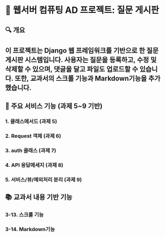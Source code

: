 # 📘 웹서버 컴퓨팅 AD 프로젝트: 질문 게시판

## 🔍 개요
이 프로젝트는 Django 웹 프레임워크를 기반으로 한 **질문 게시판 시스템**입니다. 사용자는 질문을 등록하고, 수정 및 삭제할 수 있으며, 댓글을 달고 파일도 업로드할 수 있습니다. 또한, 교과서의 스크롤 기능과 Markdown기능을 추가했습니다.
---

## 🚀 주요 서비스 기능 (과제 5~9 기반)

###  1. 클래스메서드 (과제 5)
###  2. Request 객체 (과제 6)
###  3. auth 클래스 (과제 7)
###  4. API 응답메세지 (과제 8)
###  5. 서비스/뷰/예외처리 분리 (과제 9)

## 📚 교과서 내용 기반 기능

### 3-13. 스크롤 기능
### 3-14. Markdown기능

